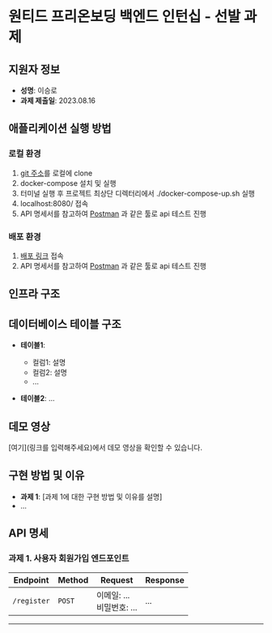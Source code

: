 # 원티드 프리온보딩 백엔드 인턴십 - 선발 과제

## 지원자 정보

- **성명**: 이승로
- **과제 제출일**: 2023.08.16

## 애플리케이션 실행 방법

### 로컬 환경
1. [git 주소](https://github.com/lvalentine6/wanted-pre-onboarding-backend.git)를 로컬에 clone
2. docker-compose 설치 및 실행
3. 터미널 실행 후 프로젝트 최상단 디렉터리에서 ./docker-compose-up.sh 실행
4. localhost:8080/ 접속
5. API 명세서를 참고하여 [Postman](https://www.postman.com/) 과 같은 툴로 api 테스트 진행

### 배포 환경
1. [배포 링크](http://43.202.12.122:8080) 접속
2. API 명세서를 참고하여 [Postman](https://www.postman.com/) 과 같은 툴로 api 테스트 진행

## 인프라 구조

## 데이터베이스 테이블 구조

- **테이블1**:
    - 컬럼1: 설명
    - 컬럼2: 설명
    - ...

- **테이블2**:
  ...

## 데모 영상

[여기](링크를 입력해주세요)에서 데모 영상을 확인할 수 있습니다.

## 구현 방법 및 이유

- **과제 1**: [과제 1에 대한 구현 방법 및 이유를 설명]
- ...

## API 명세

### 과제 1. 사용자 회원가입 엔드포인트

| Endpoint    | Method | Request               | Response |
|-------------|--------|-----------------------|----------|
| `/register` | `POST` | 이메일: ...<br>비밀번호: ... | ...      |

---
